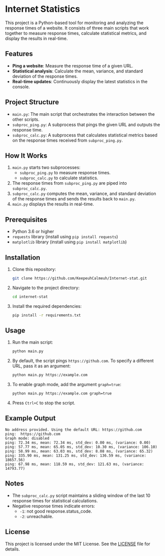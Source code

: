 # Internet Statistics

This project is a Python-based tool for monitoring and analyzing the response times of a website. It consists of three main scripts that work together to measure response times, calculate statistical metrics, and display the results in real-time.

## Features

- **Ping a website**: Measure the response time of a given URL.
- **Statistical analysis**: Calculate the mean, variance, and standard deviation of the response times.
- **Real-time updates**: Continuously display the latest statistics in the console.

## Project Structure

- `main.py`: The main script that orchestrates the interaction between the other scripts.
- `subproc_ping.py`: A subprocess that pings the given URL and outputs the response time.
- `subproc_calc.py`: A subprocess that calculates statistical metrics based on the response times received from `subproc_ping.py`.

## How It Works

1. `main.py` starts two subprocesses:
   - `subproc_ping.py` to measure response times.
   - `subproc_calc.py` to calculate statistics.
2. The response times from `subproc_ping.py` are piped into `subproc_calc.py`.
3. `subproc_calc.py` computes the mean, variance, and standard deviation of the response times and sends the results back to `main.py`.
4. `main.py` displays the results in real-time.

## Prerequisites

- Python 3.6 or higher
- `requests` library (install using `pip install requests`)
- `matplotlib` library (install using `pip install matplotlib`)

## Installation

1. Clone this repository:
   ```bash
   git clone https://github.com/KeepeuhCalmeuh/Internet-stat.git
   ```
2. Navigate to the project directory:
   ```bash
   cd internet-stat
   ```
3. Install the required dependencies:
   ```bash
   pip install -r requirements.txt
   ```

## Usage

1. Run the main script:
   ```bash
   python main.py
   ```
2. By default, the script pings `https://github.com`. To specify a different URL, pass it as an argument:
   ```bash
   python main.py https://example.com
   ```
3. To enable graph mode, add the argument `graph=true`:
   ```bash
   python main.py https://example.com graph=true
   ```
4. Press `Ctrl+C` to stop the script.

## Example Output

```
No address provided. Using the default URL: https://github.com
ping:  https://github.com
Graph mode: disabled
ping: 72.34 ms, mean: 72.34 ms, std_dev: 0.00 ms, (variance: 0.00)
ping: 57.77 ms, mean: 65.05 ms, std_dev: 10.30 ms, (variance: 106.10)
ping: 58.99 ms, mean: 63.03 ms, std_dev: 8.08 ms, (variance: 65.32)
ping: 335.90 ms, mean: 131.25 ms, std_dev: 136.59 ms, (variance: 18657.56)
ping: 67.98 ms, mean: 118.59 ms, std_dev: 121.63 ms, (variance: 14793.77)
```

## Notes

- The `subproc_calc.py` script maintains a sliding window of the last 10 response times for statistical calculations.
- Negative response times indicate errors:
  - `-1`: not good response.status_code.
  - `-2`: unreachable.

## License

This project is licensed under the MIT License. See the [LICENSE](LICENSE) file for details.
